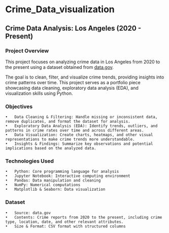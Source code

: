 # Crime_Data_visualization
 
## Crime Data Analysis: Los Angeles (2020 - Present)

### Project Overview

This project focuses on analyzing crime data in Los Angeles from 2020 to the present using a dataset obtained from 
[data.gov](https://catalog.data.gov/dataset/crime-data-from-2020-to-present).

 The goal is to clean, filter, and visualize crime trends, providing insights into crime patterns over time. This project serves as a portfolio piece showcasing data cleaning, exploratory data analysis (EDA), and visualization skills using Python.

### Objectives
	•	Data Cleaning & Filtering: Handle missing or inconsistent data, remove duplicates, and format the dataset for analysis.
	•	Exploratory Data Analysis (EDA): Identify trends, outliers, and patterns in crime rates over time and across different areas.
	•	Data Visualization: Create charts, heatmaps, and other visual representations to make crime trends more understandable.
	•	Insights & Findings: Summarize key observations and potential implications based on the analyzed data.

### Technologies Used
	•	Python: Core programming language for analysis
	•	Jupyter Notebook: Interactive computing environment
	•	Pandas: Data manipulation and cleaning
	•	NumPy: Numerical computations
	•	Matplotlib & Seaborn: Data visualization

### Dataset
	•	Source: data.gov
	•	Contents: Crime reports from 2020 to the present, including crime type, location, date, and other relevant attributes.
	•	Size & Format: CSV format with structured columns

<!-- ### Project Structure --->